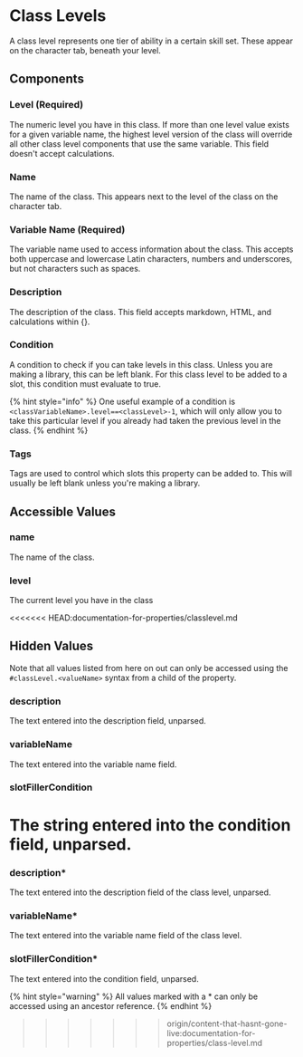 # Class Levels

A class level represents one tier of ability in a certain skill set. These appear on the character tab, beneath your level.

## Components

### Level \(Required\)

The numeric level you have in this class. If more than one level value exists for a given variable name, the highest level version of the class will override all other class level components that use the same variable. This field doesn't accept calculations.

### Name

The name of the class. This appears next to the level of the class on the character tab.

### Variable Name \(Required\)

The variable name used to access information about the class. This accepts both uppercase and lowercase Latin characters, numbers and underscores, but not characters such as spaces.

### Description

The description of the class. This field accepts markdown, HTML, and calculations within {}.

### Condition

A condition to check if you can take levels in this class. Unless you are making a library, this can be left blank. For this class level to be added to a slot, this condition must evaluate to true.

{% hint style="info" %}
One useful example of a condition is `<classVariableName>.level==<classLevel>-1`, which will only allow you to take this particular level if you already had taken the previous level in the class.
{% endhint %}

### Tags

Tags are used to control which slots this property can be added to. This will usually be left blank unless you're making a library.

## Accessible Values

### name

The name of the class.

### level

The current level you have in the class

<<<<<<< HEAD:documentation-for-properties/classlevel.md
## Hidden Values

Note that all values listed from here on out can only be accessed using the `#classLevel.<valueName>` syntax from a child of the property.

### description

The text entered into the description field, unparsed.

### variableName

The text entered into the variable name field.

### slotFillerCondition

The string entered into the condition field, unparsed.
=======
### description\*

The text entered into the description field of the class level, unparsed.

### variableName\*

The text entered into the variable name field of the class level.

### slotFillerCondition\*

The text entered into the condition field, unparsed.

{% hint style="warning" %}
All values marked with a \* can only be accessed using an ancestor reference.
{% endhint %}

>>>>>>> origin/content-that-hasnt-gone-live:documentation-for-properties/class-level.md
